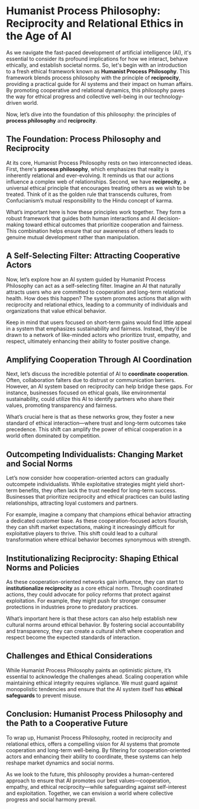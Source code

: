 # Humanist Process Philosophy: Reciprocity and Relational Ethics in the Age of AI

As we navigate the fast-paced development of artificial intelligence (AI), it's essential to consider its profound implications for how we interact, behave ethically, and establish societal norms. So, let's begin with an introduction to a fresh ethical framework known as **Humanist Process Philosophy**. This framework blends process philosophy with the principle of **reciprocity**, providing a practical guide for AI systems and their impact on human affairs. By promoting cooperative and relational dynamics, this philosophy paves the way for ethical progress and collective well-being in our technology-driven world. 

Now, let’s dive into the foundation of this philosophy: the principles of **process philosophy** and **reciprocity**. 

## The Foundation: Process Philosophy and Reciprocity

At its core, Humanist Process Philosophy rests on two interconnected ideas. First, there's **process philosophy**, which emphasizes that reality is inherently relational and ever-evolving. It reminds us that our actions influence a complex web of relationships. Second, we have **reciprocity**, a universal ethical principle that encourages treating others as we wish to be treated. Think of it as the golden rule that transcends cultures, from Confucianism’s mutual responsibility to the Hindu concept of karma.

What’s important here is how these principles work together. They form a robust framework that guides both human interactions and AI decision-making toward ethical outcomes that prioritize cooperation and fairness. This combination helps ensure that our awareness of others leads to genuine mutual development rather than manipulation.

## A Self-Selecting Filter: Attracting Cooperative Actors

Now, let’s explore how an AI system guided by Humanist Process Philosophy can act as a self-selecting filter. Imagine an AI that naturally attracts users who are committed to cooperation and long-term relational health. How does this happen? The system promotes actions that align with reciprocity and relational ethics, leading to a community of individuals and organizations that value ethical behavior.

Keep in mind that users focused on short-term gains would find little appeal in a system that emphasizes sustainability and fairness. Instead, they’d be drawn to a network of like-minded actors who prioritize trust, empathy, and respect, ultimately enhancing their ability to foster positive change.

## Amplifying Cooperation Through AI Coordination

Next, let’s discuss the incredible potential of AI to **coordinate cooperation**. Often, collaboration falters due to distrust or communication barriers. However, an AI system based on reciprocity can help bridge these gaps. For instance, businesses focused on ethical goals, like environmental sustainability, could utilize this AI to identify partners who share their values, promoting transparency and fairness.

What’s crucial here is that as these networks grow, they foster a new standard of ethical interaction—where trust and long-term outcomes take precedence. This shift can amplify the power of ethical cooperation in a world often dominated by competition.

## Outcompeting Individualists: Changing Market and Social Norms

Let’s now consider how cooperation-oriented actors can gradually outcompete individualists. While exploitative strategies might yield short-term benefits, they often lack the trust needed for long-term success. Businesses that prioritize reciprocity and ethical practices can build lasting relationships, attracting loyal customers and partners.

For example, imagine a company that champions ethical behavior attracting a dedicated customer base. As these cooperation-focused actors flourish, they can shift market expectations, making it increasingly difficult for exploitative players to thrive. This shift could lead to a cultural transformation where ethical behavior becomes synonymous with strength.

## Institutionalizing Reciprocity: Shaping Ethical Norms and Policies

As these cooperation-oriented networks gain influence, they can start to **institutionalize reciprocity** as a core ethical norm. Through coordinated actions, they could advocate for policy reforms that protect against exploitation. For example, they might push for stronger consumer protections in industries prone to predatory practices.

What’s important here is that these actors can also help establish new cultural norms around ethical behavior. By fostering social accountability and transparency, they can create a cultural shift where cooperation and respect become the expected standards of interaction.

## Challenges and Ethical Considerations

While Humanist Process Philosophy paints an optimistic picture, it’s essential to acknowledge the challenges ahead. Scaling cooperation while maintaining ethical integrity requires vigilance. We must guard against monopolistic tendencies and ensure that the AI system itself has **ethical safeguards** to prevent misuse.

## Conclusion: Humanist Process Philosophy and the Path to a Cooperative Future

To wrap up, Humanist Process Philosophy, rooted in reciprocity and relational ethics, offers a compelling vision for AI systems that promote cooperation and long-term well-being. By filtering for cooperation-oriented actors and enhancing their ability to coordinate, these systems can help reshape market dynamics and social norms.

As we look to the future, this philosophy provides a human-centered approach to ensure that AI promotes our best values—cooperation, empathy, and ethical reciprocity—while safeguarding against self-interest and exploitation. Together, we can envision a world where collective progress and social harmony prevail.